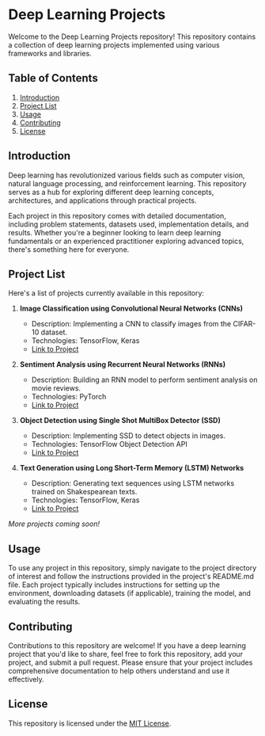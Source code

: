 # Deep Learning Projects

Welcome to the Deep Learning Projects repository! This repository contains a collection of deep learning projects implemented using various frameworks and libraries.

## Table of Contents

1. [Introduction](#introduction)
2. [Project List](#project-list)
3. [Usage](#usage)
4. [Contributing](#contributing)
5. [License](#license)

## Introduction

Deep learning has revolutionized various fields such as computer vision, natural language processing, and reinforcement learning. This repository serves as a hub for exploring different deep learning concepts, architectures, and applications through practical projects.

Each project in this repository comes with detailed documentation, including problem statements, datasets used, implementation details, and results. Whether you're a beginner looking to learn deep learning fundamentals or an experienced practitioner exploring advanced topics, there's something here for everyone.

## Project List

Here's a list of projects currently available in this repository:

1. **Image Classification using Convolutional Neural Networks (CNNs)**
   - Description: Implementing a CNN to classify images from the CIFAR-10 dataset.
   - Technologies: TensorFlow, Keras
   - [Link to Project](projects/image_classification_cnn/README.md)

2. **Sentiment Analysis using Recurrent Neural Networks (RNNs)**
   - Description: Building an RNN model to perform sentiment analysis on movie reviews.
   - Technologies: PyTorch
   - [Link to Project](projects/sentiment_analysis_rnn/README.md)

3. **Object Detection using Single Shot MultiBox Detector (SSD)**
   - Description: Implementing SSD to detect objects in images.
   - Technologies: TensorFlow Object Detection API
   - [Link to Project](projects/object_detection_ssd/README.md)

4. **Text Generation using Long Short-Term Memory (LSTM) Networks**
   - Description: Generating text sequences using LSTM networks trained on Shakespearean texts.
   - Technologies: TensorFlow, Keras
   - [Link to Project](projects/text_generation_lstm/README.md)

*More projects coming soon!*

## Usage

To use any project in this repository, simply navigate to the project directory of interest and follow the instructions provided in the project's README.md file. Each project typically includes instructions for setting up the environment, downloading datasets (if applicable), training the model, and evaluating the results.

## Contributing

Contributions to this repository are welcome! If you have a deep learning project that you'd like to share, feel free to fork this repository, add your project, and submit a pull request. Please ensure that your project includes comprehensive documentation to help others understand and use it effectively.

## License

This repository is licensed under the [MIT License](LICENSE).
